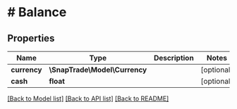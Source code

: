 # # Balance

## Properties

Name | Type | Description | Notes
------------ | ------------- | ------------- | -------------
**currency** | **\SnapTrade\Model\Currency** |  | [optional]
**cash** | **float** |  | [optional]

[[Back to Model list]](../../README.md#models) [[Back to API list]](../../README.md#endpoints) [[Back to README]](../../README.md)
